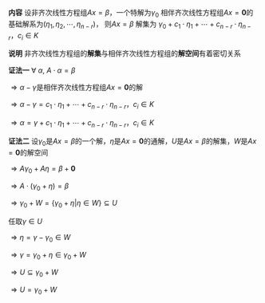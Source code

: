 **内容**
设非齐次线性方程组$Ax=\beta$，一个特解为$\gamma_0$
相伴齐次线性方程组$Ax=\mathbf0$的基础解系为$(\eta_1,\eta_2,\cdots,\eta_{n-r})$，
则$Ax=\beta$ 解集为 $\gamma_0+c_1\cdot\eta_1+\cdots+c_{n-r}\cdot\eta_{n-r}，c_i\in K$

**说明**
非齐次线性方程组的**解集**与相伴齐次线性方程组的**解空间**有着密切关系

**证法一**
$\forall\ \alpha,\ A\cdot\alpha=\beta$

$\Rightarrow\alpha-\gamma$是相伴齐次线性方程组$Ax=\mathbf0$的解

$\Rightarrow\alpha-\gamma=c_1\cdot\eta_1
+\cdots+c_{n-r}\cdot\eta_{n-r}，c_i\in K$

$\Rightarrow\alpha=\gamma+c_1\cdot\eta_1
+\cdots+c_{n-r}\cdot\eta_{n-r}，c_i\in K$

**证法二**
设$\gamma_0$是$Ax=\beta$的一个解，$\eta$是$Ax=\mathbf0$的通解，$U$是$Ax=\beta$的解集，$W$是$Ax=\mathbf0$的解空间

$\Rightarrow A\gamma_0+A\eta=\beta+\mathbf0$

$\Rightarrow A\cdot(\gamma_0+\eta)=\beta$

$\Rightarrow \gamma_0+W=\{\gamma_0+\eta|\eta\in W\}\subseteq U$

任取$\gamma\in U$

$\Rightarrow\eta=\gamma-\gamma_0\in W$

$\Rightarrow\gamma=\gamma_0+\eta\in \gamma_0+W$

$\Rightarrow U\subseteq\gamma_0+W$

$\Rightarrow U=\gamma_0+W$


